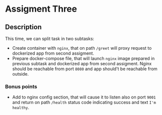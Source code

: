 # Assigment Three
## Description
This time, we can split task in two subtasks:
* Create container with `nginx`, that on path `/greet` will proxy request to dockerized app from second assigment.
* Prepare docker-compose file, that will launch `nginx` image prepared in previous subtask and dockerized app from second assigment. Nginx should be reachable from port `8080` and app should't be reachable from outside.

### Bonus points
* Add to nginx config section, that will cause it to listen also on port `9001` and return on path `/health` status code indicating success and text `I'm healthy`.